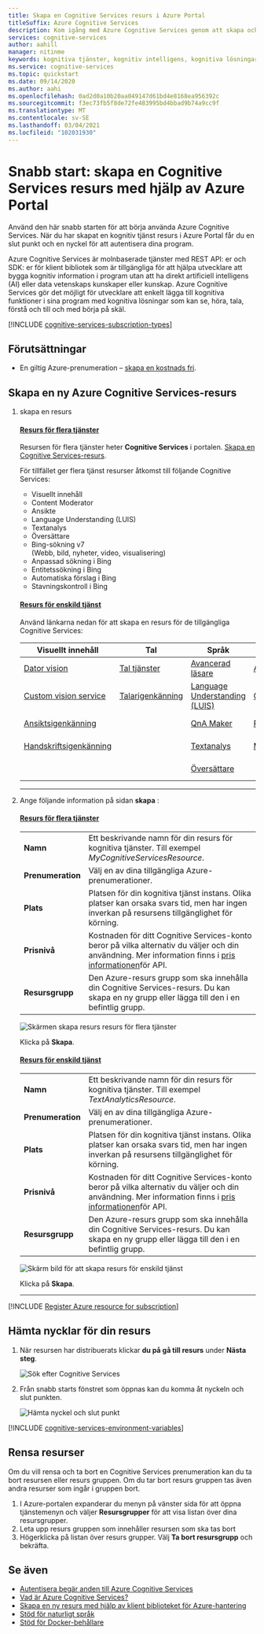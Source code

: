 ```yaml
---
title: Skapa en Cognitive Services resurs i Azure Portal
titleSuffix: Azure Cognitive Services
description: Kom igång med Azure Cognitive Services genom att skapa och prenumerera på en resurs i Azure Portal.
services: cognitive-services
author: aahill
manager: nitinme
keywords: kognitiva tjänster, kognitiv intelligens, kognitiva lösningar, AI-tjänster
ms.service: cognitive-services
ms.topic: quickstart
ms.date: 09/14/2020
ms.author: aahi
ms.openlocfilehash: 0ad2d0a10b20aa049147d61bd4e8168ea956392c
ms.sourcegitcommit: f3ec73fb5f8de72fe483995bd4bbad9b74a9cc9f
ms.translationtype: MT
ms.contentlocale: sv-SE
ms.lasthandoff: 03/04/2021
ms.locfileid: "102031930"
---
```

# <a name="quickstart-create-a-cognitive-services-resource-using-the-azure-portal"></a>Snabb start: skapa en Cognitive Services resurs med hjälp av Azure Portal

Använd den här snabb starten för att börja använda Azure Cognitive Services. När du har skapat en kognitiv tjänst resurs i Azure Portal får du en slut punkt och en nyckel för att autentisera dina program.

Azure Cognitive Services är molnbaserade tjänster med REST API: er och SDK: er för klient bibliotek som är tillgängliga för att hjälpa utvecklare att bygga kognitiv information i program utan att ha direkt artificiell intelligens (AI) eller data vetenskaps kunskaper eller kunskap. Azure Cognitive Services gör det möjligt för utvecklare att enkelt lägga till kognitiva funktioner i sina program med kognitiva lösningar som kan se, höra, tala, förstå och till och med börja på skäl.


[!INCLUDE [cognitive-services-subscription-types](../../includes/cognitive-services-subscription-types.md)]

## <a name="prerequisites"></a>Förutsättningar

* En giltig Azure-prenumeration – [skapa en kostnads fri](https://azure.microsoft.com/free/cognitive-services/).

## <a name="create-a-new-azure-cognitive-services-resource"></a>Skapa en ny Azure Cognitive Services-resurs

1. skapa en resurs

    #### <a name="multi-service-resource"></a>[Resurs för flera tjänster](#tab/multiservice)

    Resursen för flera tjänster heter **Cognitive Services** i portalen. [Skapa en Cognitive Services-resurs](https://ms.portal.azure.com/#create/Microsoft.CognitiveServicesAllInOne).

    För tillfället ger flera tjänst resurser åtkomst till följande Cognitive Services:

    - Visuellt innehåll
    - Content Moderator
    - Ansikte
    - Language Understanding (LUIS)
    - Textanalys
    - Översättare
    - Bing-sökning v7 <br>(Webb, bild, nyheter, video, visualisering)
    - Anpassad sökning i Bing
    - Entitetssökning i Bing
    - Automatiska förslag i Bing
    - Stavningskontroll i Bing

    #### <a name="single-service-resource"></a>[Resurs för enskild tjänst](#tab/singleservice)

    Använd länkarna nedan för att skapa en resurs för de tillgängliga Cognitive Services:

    | Visuellt innehåll                      | Tal                  | Språk                          | Beslut             | Sök                 |
    |-----------------------------|-------------------------|-----------------------------------|----------------------|------------------------|
    | [Dator vision](https://ms.portal.azure.com/#create/Microsoft.CognitiveServicesComputerVision)         | [Tal tjänster](https://ms.portal.azure.com/#create/Microsoft.CognitiveServicesSpeechServices)     | [Avancerad läsare](https://ms.portal.azure.com/#create/Microsoft.CognitiveServicesImmersiveReader)              | [Avvikelseidentifiering](https://ms.portal.azure.com/#create/Microsoft.CognitiveServicesAnomalyDetector) | [Bing-sökning API-v7](https://ms.portal.azure.com/#create/Microsoft.CognitiveServicesBingSearch-v7) |
    | [Custom vision service](https://ms.portal.azure.com/#create/Microsoft.CognitiveServicesCustomVision) | [Talarigenkänning](https://ms.portal.azure.com/#create/Microsoft.CognitiveServicesSpeakerRecognition) | [Language Understanding (LUIS)](https://ms.portal.azure.com/#create/Microsoft.CognitiveServicesLUISAllInOne) | [Content Moderator](https://ms.portal.azure.com/#create/Microsoft.CognitiveServicesContentModerator) | [Anpassad sökning i Bing](https://ms.portal.azure.com/#create/Microsoft.CognitiveServicesBingCustomSearch) |
    | [Ansiktsigenkänning](https://ms.portal.azure.com/#create/Microsoft.CognitiveServicesFace)                    |                         | [QnA Maker](https://ms.portal.azure.com/#create/Microsoft.CognitiveServicesQnAMaker)                     | [Personanpassning](https://ms.portal.azure.com/#create/Microsoft.CognitiveServicesPersonalizer)     | [Entitetssökning i Bing](https://ms.portal.azure.com/#create/Microsoft.CognitiveServicesBingEntitySearch) |
    | [Handskriftsigenkänning](https://ms.portal.azure.com/#create/Microsoft.CognitiveServicesInkRecognizer)        |                         | [Textanalys](https://ms.portal.azure.com/#create/Microsoft.CognitiveServicesTextAnalytics)                |  [Metrics Advisor](https://go.microsoft.com/fwlink/?linkid=2142156)                    | [Stavningskontroll i Bing](https://ms.portal.azure.com/#create/Microsoft.CognitiveServicesBingSpellCheck-v7)   |
    |           |                         | [Översättare](https://ms.portal.azure.com/#create/Microsoft.CognitiveServicesTextTranslation)               |                      | [Automatiska förslag i Bing](https://ms.portal.azure.com/#create/Microsoft.CognitiveServicesBingAutosuggest-v7)                       |

    ***

3. Ange följande information på sidan **skapa** :

    #### <a name="multi-service-resource"></a>[Resurs för flera tjänster](#tab/multiservice)

    |    |    |
    |--|--|
    | **Namn** | Ett beskrivande namn för din resurs för kognitiva tjänster. Till exempel *MyCognitiveServicesResource*. |
    | **Prenumeration** | Välj en av dina tillgängliga Azure-prenumerationer. |
    | **Plats** | Platsen för din kognitiva tjänst instans. Olika platser kan orsaka svars tid, men har ingen inverkan på resursens tillgänglighet för körning. |
    | **Prisnivå** | Kostnaden för ditt Cognitive Services-konto beror på vilka alternativ du väljer och din användning. Mer information finns i [pris informationen](https://azure.microsoft.com/pricing/details/cognitive-services/)för API.
    | **Resursgrupp** | Den Azure-resurs grupp som ska innehålla din Cognitive Services-resurs. Du kan skapa en ny grupp eller lägga till den i en befintlig grupp. |

    ![Skärmen skapa resurs resurs för flera tjänster](media/cognitive-services-apis-create-account/resource_create_screen-multi.png)

    Klicka på **Skapa**.

    #### <a name="single-service-resource"></a>[Resurs för enskild tjänst](#tab/singleservice)

    |    |    |
    |--|--|
    | **Namn** | Ett beskrivande namn för din resurs för kognitiva tjänster. Till exempel *TextAnalyticsResource*. |
    | **Prenumeration** | Välj en av dina tillgängliga Azure-prenumerationer. |
    | **Plats** | Platsen för din kognitiva tjänst instans. Olika platser kan orsaka svars tid, men har ingen inverkan på resursens tillgänglighet för körning. |
    | **Prisnivå** | Kostnaden för ditt Cognitive Services-konto beror på vilka alternativ du väljer och din användning. Mer information finns i [pris informationen](https://azure.microsoft.com/pricing/details/cognitive-services/)för API.
    | **Resursgrupp** | Den Azure-resurs grupp som ska innehålla din Cognitive Services-resurs. Du kan skapa en ny grupp eller lägga till den i en befintlig grupp. |

    ![Skärm bild för att skapa resurs för enskild tjänst](media/cognitive-services-apis-create-account/resource_create_screen.png)

    Klicka på **Skapa**.

    ***

[!INCLUDE [Register Azure resource for subscription](./includes/register-resource-subscription.md)]

## <a name="get-the-keys-for-your-resource"></a>Hämta nycklar för din resurs

1. När resursen har distribuerats klickar **du på gå till resurs** under **Nästa steg**.

    ![Sök efter Cognitive Services](media/cognitive-services-apis-create-account/resource-next-steps.png)

2. Från snabb starts fönstret som öppnas kan du komma åt nyckeln och slut punkten.

    ![Hämta nyckel och slut punkt](media/cognitive-services-apis-create-account/get-cog-serv-keys.png)

[!INCLUDE [cognitive-services-environment-variables](../../includes/cognitive-services-environment-variables.md)]

## <a name="clean-up-resources"></a>Rensa resurser

Om du vill rensa och ta bort en Cognitive Services prenumeration kan du ta bort resursen eller resurs gruppen. Om du tar bort resurs gruppen tas även andra resurser som ingår i gruppen bort.

1. I Azure-portalen expanderar du menyn på vänster sida för att öppna tjänstemenyn och väljer **Resursgrupper** för att visa listan över dina resursgrupper.
2. Leta upp resurs gruppen som innehåller resursen som ska tas bort
3. Högerklicka på listan över resurs grupper. Välj **Ta bort resursgrupp** och bekräfta.

## <a name="see-also"></a>Se även

* [Autentisera begär anden till Azure Cognitive Services](authentication.md)
* [Vad är Azure Cognitive Services?](./what-are-cognitive-services.md)
* [Skapa en ny resurs med hjälp av klient biblioteket för Azure-hantering](.\cognitive-services-apis-create-account-client-library.md)
* [Stöd för naturligt språk](language-support.md)
* [Stöd för Docker-behållare](cognitive-services-container-support.md)